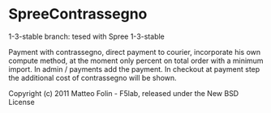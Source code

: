 SpreeContrassegno
=================

1-3-stable branch: tesed with  Spree 1-3-stable

Payment with contrassegno, direct payment to courier, incorporate his own compute method, at the moment only percent on total order with a minimum import.
In admin / payments add the payment.
In checkout at payment step the additional cost of contrassegno will be shown.


Copyright (c) 2011 Matteo Folin - F5lab, released under the New BSD License
